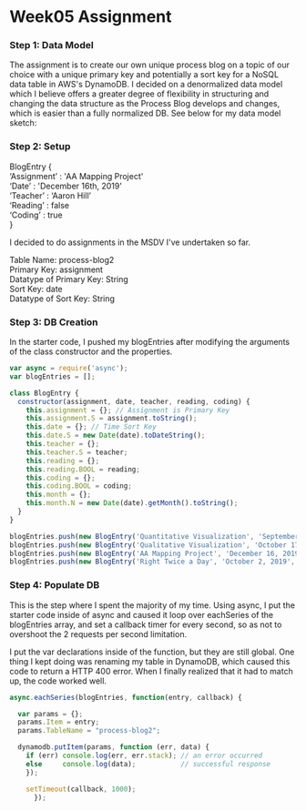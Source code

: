 # Week05 Assignment

### Step 1: Data Model

The assignment is to create our own unique process blog on a topic of our choice with a unique primary key and potentially a sort key for a NoSQL data table in AWS's DynamoDB. I decided on a denormalized data model which I believe offers a greater degree of flexibility in structuring and changing the data structure as the Process Blog develops and changes, which is easier than a fully normalized DB. See below for my data model sketch: 

### Step 2: Setup

BlogEntry {<br/>
                    ‘Assignment’ : 'AA Mapping Project'<br/>
                    ‘Date’ : 'December 16th, 2019'<br/>
                    ‘Teacher’ : ‘Aaron Hill’<br/>
                    ‘Reading’ : false<br/>
                    ‘Coding’ : true<br/>
                }<br/>

I decided to do assignments in the MSDV I've undertaken so far. <br/>

Table Name: process-blog2 <br/>
Primary Key: assignment <br/>
Datatype of Primary Key: String <br/>
Sort Key: date <br/>
Datatype of Sort Key: String <br/>

### Step 3: DB Creation

In the starter code, I pushed my blogEntries after modifying the arguments of the class constructor and the properties. 

```javascript
var async = require('async'); 
var blogEntries = [];

class BlogEntry {
  constructor(assignment, date, teacher, reading, coding) {
    this.assignment = {}; // Assignment is Primary Key
    this.assignment.S = assignment.toString();
    this.date = {}; // Time Sort Key
    this.date.S = new Date(date).toDateString();
    this.teacher = {};
    this.teacher.S = teacher;
    this.reading = {};
    this.reading.BOOL = reading; 
    this.coding = {};
    this.coding.BOOL = coding; 
    this.month = {};
    this.month.N = new Date(date).getMonth().toString();
  }
}

blogEntries.push(new BlogEntry('Quantitative Visualization', 'September 24, 2019', 'Richard The', false, true));
blogEntries.push(new BlogEntry('Qualitative Visualization', 'October 17, 2019', 'Richard The', false, true));
blogEntries.push(new BlogEntry('AA Mapping Project', 'December 16, 2019', 'Aaron Hill', false, true));
blogEntries.push(new BlogEntry('Right Twice a Day', 'October 2, 2019', 'Christian Swinehart', false, true));
```

### Step 4: Populate DB

This is the step where I spent the majority of my time. Using async, I put the starter code inside of async and caused it loop over eachSeries of the blogEntries array, and set a callback timer for every second, so as not to overshoot the 2 requests per second limitation. 

I put the var declarations inside of the function, but they are still global. One thing I kept doing was renaming my table in DynamoDB, which caused this code to return a HTTP 400 error. When I finally realized that it had to match up, the code worked well. 

```javascript
async.eachSeries(blogEntries, function(entry, callback) {

  var params = {};
  params.Item = entry; 
  params.TableName = "process-blog2";

  dynamodb.putItem(params, function (err, data) {
    if (err) console.log(err, err.stack); // an error occurred
    else     console.log(data);           // successful response
    });

    setTimeout(callback, 1000); 
      });
```
